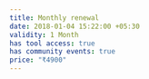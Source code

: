 ```yaml
---
title: Monthly renewal
date: 2018-01-04 15:22:00 +05:30
validity: 1 Month
has tool access: true
has community events: true
price: "₹4900"
---
```


